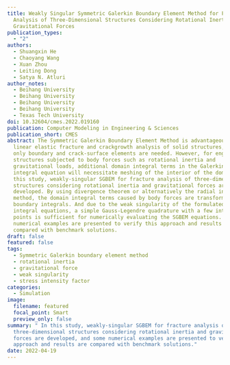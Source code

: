 ```yaml
---
title: Weakly Singular Symmetric Galerkin Boundary Element Method for Fracture
  Analysis of Three-Dimensional Structures Considering Rotational Inertia and
  Gravitational Forces
publication_types:
  - "2"
authors:
  - Shuangxin He
  - Chaoyang Wang
  - Xuan Zhou
  - Leiting Dong
  - Satya N. Atluri
author_notes:
  - Beihang University
  - Beihang University
  - Beihang University
  - Beihang University
  - Texas Tech University
doi: 10.32604/cmes.2022.019160
publication: Computer Modeling in Engineering & Sciences
publication_short: CMES
abstract: The Symmetric Galerkin Boundary Element Method is advantageous for the
  linear elastic fracture and crackgrowth analysis of solid structures, because
  only boundary and crack-surface elements are needed. However, for engineering
  structures subjected to body forces such as rotational inertia and
  gravitational loads, additional domain integral terms in the Galerkin boundary
  integral equation will necessitate meshing of the interior of the domain. In
  this study, weakly-singular SGBEM for fracture analysis of three-dimensional
  structures considering rotational inertia and gravitational forces are
  developed. By using divergence theorem or alternatively the radial integration
  method, the domain integral terms caused by body forces are transformed into
  boundary integrals. And due to the weak singularity of the formulated boundary
  integral equations, a simple Gauss-Legendre quadrature with a few integral
  points is sufficient for numerically evaluating the SGBEM equations. Some
  numerical examples are presented to verify this approach and results are
  compared with benchmark solutions.
draft: false
featured: false
tags:
  - Symmetric Galerkin boundary element method
  - rotational inertia
  - gravitational force
  - weak singularity
  - stress intensity factor
categories:
  - Simulation
image:
  filename: featured
  focal_point: Smart
  preview_only: false
summary: " In this study, weakly-singular SGBEM for fracture analysis of
  three-dimensional structures considering rotational inertia and gravitational
  forces are developed, and some numerical examples are presented to verify this
  approach and results are compared with benchmark solutions."
date: 2022-04-19
---
```

